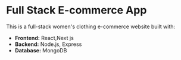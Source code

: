 # Full Stack E-commerce App

This is a full-stack women's clothing e-commerce website built with:

- **Frontend:** React,Next js
- **Backend:** Node.js, Express
- **Database:** MongoDB